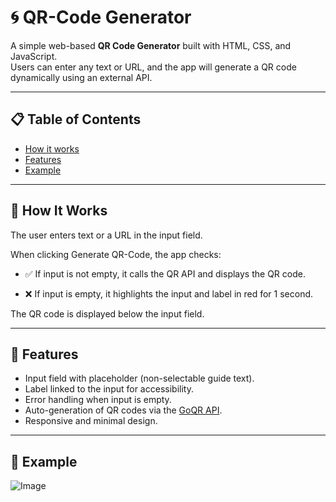 # 🌀 QR-Code Generator

A simple web-based **QR Code Generator** built with HTML, CSS, and JavaScript.  
Users can enter any text or URL, and the app will generate a QR code dynamically using an external API.

---

## 📋 Table of Contents

- [How it works](#HowItWorks)  
- [Features](#features)  
- [Example](#example)  

---

## :notebook: How It Works

The user enters text or a URL in the input field.

When clicking Generate QR-Code, the app checks:

- ✅ If input is not empty, it calls the QR API and displays the QR code.

- ❌ If input is empty, it highlights the input and label in red for 1 second.

The QR code is displayed below the input field.

---

## 🚀 Features
- Input field with placeholder (non-selectable guide text).
- Label linked to the input for accessibility.
- Error handling when input is empty.
- Auto-generation of QR codes via the [GoQR API](https://goqr.me/api/).
- Responsive and minimal design.

---

  ## 👻 Example 

![Image](https://github.com/user-attachments/assets/e3052c0c-e016-4632-a466-dc9e5b1e2ce6)




